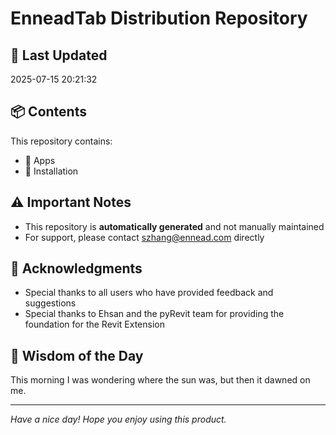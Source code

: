 # EnneadTab Distribution Repository

## 📅 Last Updated
2025-07-15 20:21:32



## 📦 Contents
This repository contains:
- 📂 Apps
- 📂 Installation

## ⚠️ Important Notes
- This repository is **automatically generated** and not manually maintained
- For support, please contact szhang@ennead.com directly

## 🙏 Acknowledgments
- Special thanks to all users who have provided feedback and suggestions
- Special thanks to Ehsan and the pyRevit team for providing the foundation for the Revit Extension

## 💭 Wisdom of the Day
This morning I was wondering where the sun was, but then it dawned on me.

---
*Have a nice day! Hope you enjoy using this product.*
